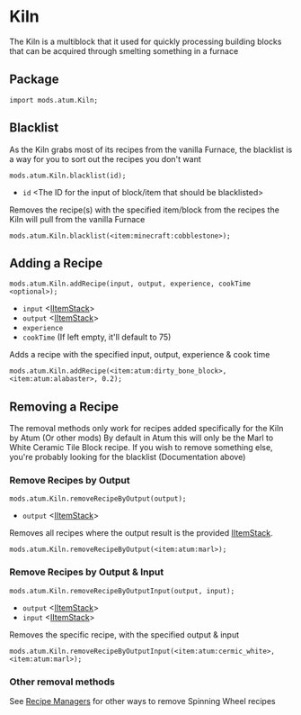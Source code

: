 # Kiln

The Kiln is a multiblock that it used for quickly processing building blocks that can be acquired through smelting something in a furnace

## Package
`import mods.atum.Kiln;`

## Blacklist

As the Kiln grabs most of its recipes from the vanilla Furnace, the blacklist is a way for you to sort out the recipes you don't want

`mods.atum.Kiln.blacklist(id);`

- `id` <The ID for the input of block/item that should be blacklisted>

Removes the recipe(s) with the specified item/block from the recipes the Kiln will pull from the vanilla Furnace

```zenscript
mods.atum.Kiln.blacklist(<item:minecraft:cobblestone>);
```

## Adding a Recipe

`mods.atum.Kiln.addRecipe(input, output, experience, cookTime <optional>);`

- `input` <[IItemStack](/vanilla/api/items/IItemStack)>
- `output` <[IItemStack](/vanilla/api/items/IItemStack)>
- `experience` <Float number>
- `cookTime` <Integer number> (If left empty, it'll default to 75)

Adds a recipe with the specified input, output, experience & cook time

```zenscript
mods.atum.Kiln.addRecipe(<item:atum:dirty_bone_block>, <item:atum:alabaster>, 0.2);
```

## Removing a Recipe

The removal methods only work for recipes added specifically for the Kiln by Atum (Or other mods)
By default in Atum this will only be the Marl to White Ceramic Tile Block recipe. 
If you wish to remove something else, you're probably looking for the blacklist (Documentation above)

### Remove Recipes by Output

`mods.atum.Kiln.removeRecipeByOutput(output);`

- `output` <[IItemStack](/vanilla/api/items/IItemStack)>

Removes all recipes where the output result is the provided [IItemStack](/vanilla/api/items/IItemStack).

```zenscript
mods.atum.Kiln.removeRecipeByOutput(<item:atum:marl>);
```

### Remove Recipes by Output & Input

`mods.atum.Kiln.removeRecipeByOutputInput(output, input);`

- `output` <[IItemStack](/vanilla/api/items/IItemStack)>
- `input` <[IItemStack](/vanilla/api/items/IItemStack)>

Removes the specific recipe, with the specified output & input

```zenscript
mods.atum.Kiln.removeRecipeByOutputInput(<item:atum:cermic_white>, <item:atum:marl>);
```

### Other removal methods

See [Recipe Managers](/recipes/recipe_managers) for other ways to remove Spinning Wheel recipes
